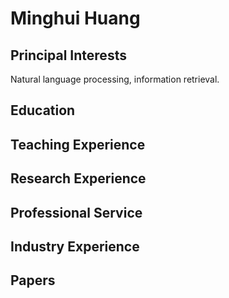 # Minghui Huang

## Principal Interests
Natural language processing, information retrieval.

 
## Education

## Teaching  Experience 


## Research Experience


## Professional Service 


## Industry Experience

## Papers